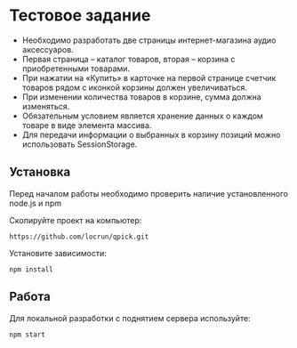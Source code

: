 # Тестовое задание
* Необходимо разработать две страницы интернет-магазина аудио аксессуаров.
*  Первая страница – каталог товаров, вторая – корзина с приобретенными товарами.
*  При нажатии на «Купить» в карточке на первой странице счетчик товаров рядом с иконкой корзины должен увеличиваться.
*  При изменении количества товаров в корзине, сумма должна изменяться.
*  Обязательным условием является хранение данных о каждом товаре в виде элемента массива.
*  Для передачи информации о выбранных в корзину позиций можно использовать SessionStorage.

## Установка 
Перед началом работы необходимо проверить наличие установленного node.js и npm

Скопируйте проект на компьютер: 

```
https://github.com/locrun/qpick.git
```
Установите зависимости:

```
npm install
```

## Работа
Для локальной разработки с поднятием сервера используйте:
```
npm start
```

  
